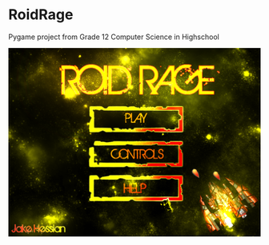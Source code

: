 # RoidRage
Pygame project from Grade 12 Computer Science in Highschool

![alt text](https://github.com/JakeHessian/RoidRage/blob/main/Images/Menu/background.png?raw=true)

